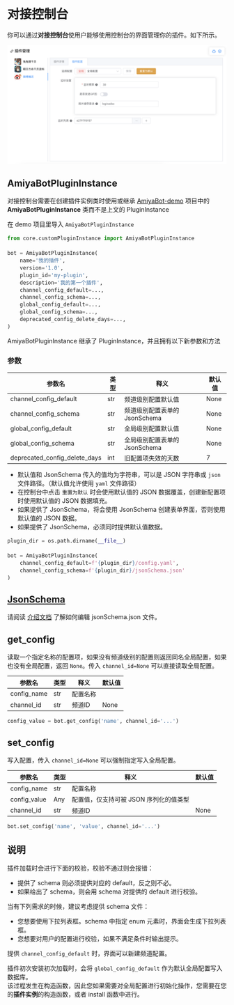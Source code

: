 # 对接控制台

你可以通过**对接控制台**使用户能够使用控制台的界面管理你的插件。如下所示。

![](../../assets/console/plugin3.png)

## AmiyaBotPluginInstance

对接控制台需要在创建插件实例类时使用或继承 [AmiyaBot-demo](/guide/deploy/) 项目中的 **AmiyaBotPluginInstance** 类而不是上文的
PluginInstance

在 demo 项目里导入 `AmiyaBotPluginInstance`

```python
from core.customPluginInstance import AmiyaBotPluginInstance

bot = AmiyaBotPluginInstance(
    name='我的插件',
    version='1.0',
    plugin_id='my-plugin',
    description='我的第一个插件',
    channel_config_default=...,
    channel_config_schema=...,
    global_config_default=...,
    global_config_schema=...,
    deprecated_config_delete_days=...,
)
```

AmiyaBotPluginInstance 继承了 PluginInstance，并且拥有以下新参数和方法

### 参数

| 参数名                           | 类型  | 释义                   | 默认值  |
|-------------------------------|-----|----------------------|------|
| channel_config_default        | str | 频道级别配置默认值            | None |
| channel_config_schema         | str | 频道级别配置表单的 JsonSchema | None |
| global_config_default         | str | 全局级别配置默认值            | None |
| global_config_schema          | str | 全局级别配置表单的 JsonSchema | None |
| deprecated_config_delete_days | int | 旧配置项失效的天数            | 7    |

- 默认值和 JsonSchema 传入的值均为字符串，可以是 JSON 字符串或 `json` 文件路径。（默认值允许使用 `yaml` 文件路径）
- 在控制台中点击 `重置为默认` 时会使用默认值的 JSON 数据覆盖，创建新配置项时使用默认值的 JSON 数据填充。
- 如果提供了 JsonSchema，将会使用 JsonSchema 创建表单界面，否则使用默认值的 JSON 数据。
- 如果提供了 JsonSchema，必须同时提供默认值数据。

```python
plugin_dir = os.path.dirname(__file__)

bot = AmiyaBotPluginInstance(
    channel_config_default=f'{plugin_dir}/config.yaml',
    channel_config_schema=f'{plugin_dir}/jsonSchema.json'
)
```

## [JsonSchema](/develop/plugin/jsonSchema)

请阅读 [介绍文档](/develop/plugin/jsonSchema) 了解如何编辑 jsonSchema.json 文件。

## get_config

读取一个指定名称的配置项，如果没有频道级别的配置则返回同名全局配置，如果也没有全局配置，返回 `None`。传入 `channel_id=None`
可以直接读取全局配置。

| 参数名         | 类型  | 释义   | 默认值  |
|-------------|-----|------|------|
| config_name | str | 配置名称 |      |
| channel_id  | str | 频道ID | None |

```python
config_value = bot.get_config('name', channel_id='...')
```

## set_config

写入配置，传入 `channel_id=None` 可以强制指定写入全局配置。

| 参数名          | 类型  | 释义                     | 默认值  |
|--------------|-----|------------------------|------|
| config_name  | str | 配置名称                   |      |
| config_value | Any | 配置值，仅支持可被 JSON 序列化的值类型 |      |
| channel_id   | str | 频道ID                   | None |

```python
bot.set_config('name', 'value', channel_id='...')
```

## 说明

插件加载时会进行下面的校验，校验不通过则会报错：

- 提供了 schema 则必须提供对应的 default，反之则不必。
- 如果给出了 schema，则会用 schema 对提供的 default 进行校验。

当有下列需求的时候，建议考虑提供 schema 文件：

- 您想要使用下拉列表框。schema 中指定 enum 元素时，界面会生成下拉列表框。
- 您想要对用户的配置进行校验，如果不满足条件时输出提示。

提供 `channel_config_default` 时，界面可以新建频道配置。

插件初次安装初次加载时，会将 `global_config_default` 作为默认全局配置写入数据库。<br>
该过程发生在构造函数，因此您如果需要对全局配置进行初始化操作，您需要在您的**插件实例**的构造函数，或者 install 函数中进行。
